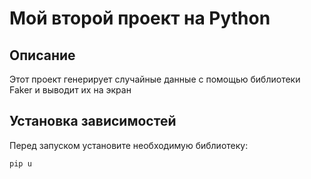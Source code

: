 # Мой второй проект на Python
## Описание
Этот проект генерирует случайные данные с помощью библиотеки Faker и выводит их на экран

## Установка зависимостей
Перед запуском установите необходимую библиотеку:
```bash
pip u
